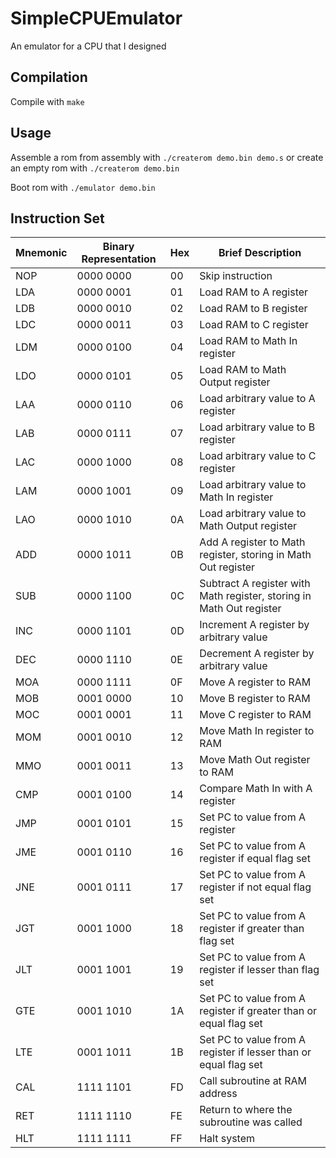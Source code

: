 # SimpleCPUEmulator
An emulator for a CPU that I designed

## Compilation
Compile with `make`

## Usage
Assemble a rom from assembly with `./createrom demo.bin demo.s` or create an empty rom with `./createrom demo.bin`

Boot rom with `./emulator demo.bin`

## Instruction Set

Mnemonic | Binary Representation | Hex | Brief Description
---|---|---|---
NOP |0000 0000 | 00 | Skip instruction
LDA |0000 0001 | 01 | Load RAM to A register
LDB |0000 0010 | 02 | Load RAM to B register
LDC |0000 0011 | 03 | Load RAM to C register
LDM |0000 0100 | 04 | Load RAM to Math In register 
LDO |0000 0101 | 05 | Load RAM to Math Output register 
LAA |0000 0110 | 06 | Load arbitrary value to A register
LAB |0000 0111 | 07 | Load arbitrary value to B register
LAC |0000 1000 | 08 | Load arbitrary value to C register
LAM |0000 1001 | 09 | Load arbitrary value to Math In register 
LAO |0000 1010 | 0A | Load arbitrary value to Math Output register 
ADD |0000 1011 | 0B | Add A register to Math register, storing in Math Out register 
SUB |0000 1100 | 0C | Subtract A register with Math register, storing in Math Out register 
INC |0000 1101 | 0D | Increment A register by arbitrary value
DEC |0000 1110 | 0E | Decrement A register by arbitrary value
MOA |0000 1111 | 0F | Move A register to RAM
MOB |0001 0000 | 10 | Move B register to RAM
MOC |0001 0001 | 11 | Move C register to RAM
MOM |0001 0010 | 12 | Move Math In register to RAM
MMO |0001 0011 | 13 | Move Math Out register to RAM
CMP |0001 0100 | 14 | Compare Math In with A register
JMP |0001 0101 | 15 | Set PC to value from A register
JME |0001 0110 | 16 | Set PC to value from A register if equal flag set
JNE |0001 0111 | 17 | Set PC to value from A register if not equal flag set
JGT |0001 1000 | 18 | Set PC to value from A register if greater than flag set
JLT |0001 1001 | 19 | Set PC to value from A register if lesser than flag set
GTE |0001 1010 | 1A | Set PC to value from A register if greater than  or equal flag set
LTE |0001 1011 | 1B | Set PC to value from A register if lesser than or equal flag set
CAL |1111 1101 | FD | Call subroutine at RAM address
RET |1111 1110 | FE | Return to where the subroutine was called
HLT |1111 1111 | FF | Halt system
